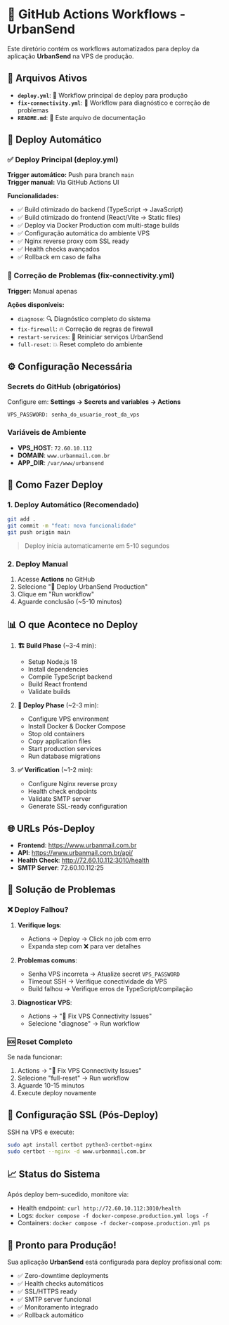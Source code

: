 # 🚀 GitHub Actions Workflows - UrbanSend

Este diretório contém os workflows automatizados para deploy da aplicação **UrbanSend** na VPS de produção.

## 📁 Arquivos Ativos

- **`deploy.yml`**: 🚀 Workflow principal de deploy para produção
- **`fix-connectivity.yml`**: 🔧 Workflow para diagnóstico e correção de problemas
- **`README.md`**: 📖 Este arquivo de documentação

## 🎯 Deploy Automático

### ✅ Deploy Principal (deploy.yml)

**Trigger automático:** Push para branch `main`  
**Trigger manual:** Via GitHub Actions UI

**Funcionalidades:**
- ✅ Build otimizado do backend (TypeScript → JavaScript)
- ✅ Build otimizado do frontend (React/Vite → Static files)
- ✅ Deploy via Docker Production com multi-stage builds
- ✅ Configuração automática do ambiente VPS
- ✅ Nginx reverse proxy com SSL ready
- ✅ Health checks avançados
- ✅ Rollback em caso de falha

### 🔧 Correção de Problemas (fix-connectivity.yml)

**Trigger:** Manual apenas

**Ações disponíveis:**
- `diagnose`: 🔍 Diagnóstico completo do sistema
- `fix-firewall`: 🔥 Correção de regras de firewall
- `restart-services`: 🔄 Reiniciar serviços UrbanSend
- `full-reset`: 💥 Reset completo do ambiente

## ⚙️ Configuração Necessária

### Secrets do GitHub (obrigatórios)

Configure em: **Settings → Secrets and variables → Actions**

```
VPS_PASSWORD: senha_do_usuario_root_da_vps
```

### Variáveis de Ambiente

- **VPS_HOST**: `72.60.10.112`
- **DOMAIN**: `www.urbanmail.com.br`
- **APP_DIR**: `/var/www/urbansend`

## 🚀 Como Fazer Deploy

### 1. Deploy Automático (Recomendado)
```bash
git add .
git commit -m "feat: nova funcionalidade"
git push origin main
```
> Deploy inicia automaticamente em 5-10 segundos

### 2. Deploy Manual
1. Acesse **Actions** no GitHub
2. Selecione "🚀 Deploy UrbanSend Production"
3. Clique em "Run workflow"
4. Aguarde conclusão (~5-10 minutos)

## 📊 O que Acontece no Deploy

1. **🏗️ Build Phase** (~3-4 min):
   - Setup Node.js 18
   - Install dependencies
   - Compile TypeScript backend
   - Build React frontend
   - Validate builds

2. **🚀 Deploy Phase** (~2-3 min):
   - Configure VPS environment
   - Install Docker & Docker Compose
   - Stop old containers
   - Copy application files
   - Start production services
   - Run database migrations

3. **✅ Verification** (~1-2 min):
   - Configure Nginx reverse proxy
   - Health check endpoints
   - Validate SMTP server
   - Generate SSL-ready configuration

## 🌐 URLs Pós-Deploy

- **Frontend**: https://www.urbanmail.com.br
- **API**: https://www.urbanmail.com.br/api/
- **Health Check**: http://72.60.10.112:3010/health
- **SMTP Server**: 72.60.10.112:25

## 🔧 Solução de Problemas

### ❌ Deploy Falhou?

1. **Verifique logs**:
   - Actions → Deploy → Click no job com erro
   - Expanda step com ❌ para ver detalhes

2. **Problemas comuns**:
   - Senha VPS incorreta → Atualize secret `VPS_PASSWORD`
   - Timeout SSH → Verifique conectividade da VPS
   - Build falhou → Verifique erros de TypeScript/compilação

3. **Diagnosticar VPS**:
   - Actions → "🔧 Fix VPS Connectivity Issues"
   - Selecione "diagnose" → Run workflow

### 🆘 Reset Completo

Se nada funcionar:
1. Actions → "🔧 Fix VPS Connectivity Issues"
2. Selecione "full-reset" → Run workflow
3. Aguarde 10-15 minutos
4. Execute deploy novamente

## 🔐 Configuração SSL (Pós-Deploy)

SSH na VPS e execute:
```bash
sudo apt install certbot python3-certbot-nginx
sudo certbot --nginx -d www.urbanmail.com.br
```

## 📈 Status do Sistema

Após deploy bem-sucedido, monitore via:
- Health endpoint: `curl http://72.60.10.112:3010/health`
- Logs: `docker compose -f docker-compose.production.yml logs -f`
- Containers: `docker compose -f docker-compose.production.yml ps`

## 🎊 Pronto para Produção!

Sua aplicação **UrbanSend** está configurada para deploy profissional com:
- ✅ Zero-downtime deployments
- ✅ Health checks automáticos  
- ✅ SSL/HTTPS ready
- ✅ SMTP server funcional
- ✅ Monitoramento integrado
- ✅ Rollback automático